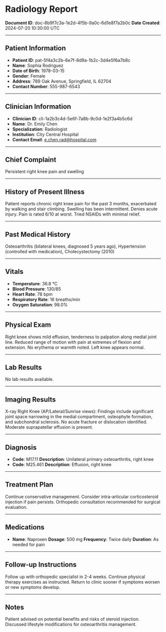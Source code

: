 # Radiology Report

**Document ID**: doc-8b9f7c3a-1e2d-4f5b-9a0c-6d1e8f7a2b0c
**Date Created**: 2024-07-20 10:30:00 UTC

---

## Patient Information

*   **Patient ID**: pat-5f4a3c2b-6e7f-8d9a-1b2c-3d4e5f6a7b8c
*   **Name**: Sophia Rodriguez
*   **Date of Birth**: 1978-03-15
*   **Gender**: Female
*   **Address**: 789 Oak Avenue, Springfield, IL 62704
*   **Contact Number**: 555-987-6543

---

## Clinician Information

*   **Clinician ID**: cli-1a2b3c4d-5e6f-7a8b-9c0d-1e2f3a4b5c6d
*   **Name**: Dr. Emily Chen
*   **Specialization**: Radiologist
*   **Institution**: City Central Hospital
*   **Contact Email**: e.chen.rad@hospital.com

---

## Chief Complaint

Persistent right knee pain and swelling

---

## History of Present Illness

Patient reports chronic right knee pain for the past 3 months, exacerbated by walking and stair climbing. Swelling has been intermittent. Denies acute injury. Pain is rated 6/10 at worst. Tried NSAIDs with minimal relief.

---

## Past Medical History

Osteoarthritis (bilateral knees, diagnosed 5 years ago), Hypertension (controlled with medication), Cholecystectomy (2010)

---

## Vitals

*   **Temperature**: 36.8 °C
*   **Blood Pressure**: 130/85
*   **Heart Rate**: 78 bpm
*   **Respiratory Rate**: 16 breaths/min
*   **Oxygen Saturation**: 98.0%

---

## Physical Exam

Right knee shows mild effusion, tenderness to palpation along medial joint line. Reduced range of motion with pain at extremes of flexion and extension. No erythema or warmth noted. Left knee appears normal.

---

## Lab Results

No lab results available.

---

## Imaging Results

X-ray Right Knee (AP/Lateral/Sunrise views): Findings include significant joint space narrowing in the medial compartment, osteophyte formation, and subchondral sclerosis. No acute fracture or dislocation identified. Moderate suprapatellar effusion is present.

---

## Diagnosis

*   **Code**: M17.11
    **Description**: Unilateral primary osteoarthritis, right knee
*   **Code**: M25.461
    **Description**: Effusion, right knee

---

## Treatment Plan

Continue conservative management. Consider intra-articular corticosteroid injection if pain persists. Orthopedic consultation recommended for surgical evaluation.

---

## Medications

*   **Name**: Naproxen
    **Dosage**: 500 mg
    **Frequency**: Twice daily
    **Duration**: As needed for pain

---

## Follow-up Instructions

Follow up with orthopedic specialist in 2-4 weeks. Continue physical therapy exercises as instructed. Return to clinic sooner if symptoms worsen or new symptoms develop.

---

## Notes

Patient advised on potential benefits and risks of steroid injection. Discussed lifestyle modifications for osteoarthritis management.